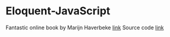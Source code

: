 # Eloquent-JavaScript

Fantastic online book by Marijn Haverbeke [link](https://eloquentjavascript.net/)
Source code [link](https://eloquentjavascript.net/code/)
